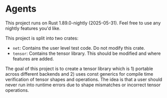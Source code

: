 # Agents

This project runs on Rust 1.89.0-nightly (2025-05-31). Feel free to use any nightly features you'd like.

This project is split into two crates:
- `net`: Contains the user level test code. Do not modify this crate.
- `tensor`: Contains the tensor library. This should be modified and where features are added.

The goal of this project is to create a tensor library which is 1) portable across different backends and 2) uses 
const generics for compile time verification of tensor shapes and operations. The idea is that a user should never run
into runtime errors due to shape mismatches or incorrect tensor operations.

